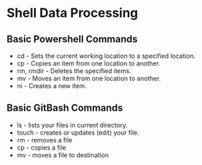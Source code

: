 # Shell Data Processing

## Basic Powershell Commands
- cd - Sets the current working location to a specified location.
- cp - Copies an item from one location to another.
- rm, rmdir - Deletes the specified items.
- mv - Moves an item from one location to another.
- ni - Creates a new item.

## Basic GitBash Commands
- ls - lists your files in current directory.
- touch <filename> - creates or updates (edit) your file.
- rm <filename> - removes a file
- cp <filename> <dest> - copies a file
- mv <filename> <dest> - moves a file to destination
